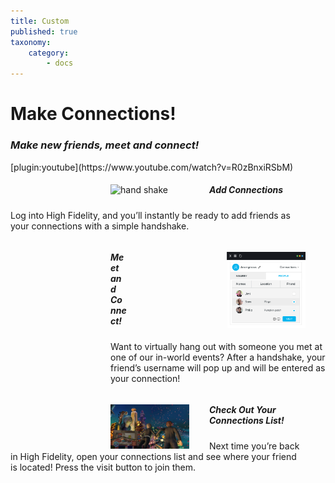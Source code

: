 ```yaml
---
title: Custom
published: true
taxonomy:
    category:
        - docs
---
```


<!--While modifying the content of this page, ensure to only replace the text and image and video URL information. Contact Nimisha to make changes to the design. -->





<div id="sec-pg-title">
  <h1>Make Connections!</h1>
  <h3><i>Make new friends, meet and connect!</i></h3>
</div>
<div id="video-container">
[plugin:youtube](https://www.youtube.com/watch?v=R0zBnxiRSbM)
</div>
<div id="sec-pg-body-1">
<img src="/sec-pg/hand-shake-big.gif" alt="hand shake" style="float: left; vertical-align:middle; margin-left: 10rem; margin-right: 2rem;" width=25% title="Handshake Swirl"><span style="vertical-align:middle;"><h5 class="#sec-pg-body-1">Add Connections</h5><p style="margin-right: 2rem;">Log into High Fidelity, and you’ll instantly be ready to add friends as your connections with a simple handshake.</p>
<p style="clear: both;">
</div>
<div id="sec-pg-body-2">
<img src="/sec-pg/connection-list.PNG" alt="connection-list" style="float: right; vertical-align:middle; margin-right: 2rem; margin-left: 10rem;" width=25% title="Connections"><span style="vertical-align:middle;"><h5 class="#sec-pg-body-2" style="margin-left: 10rem;">Meet and Connect!</h5><p style="margin-left: 10rem;">Want to virtually hang out with someone you met at one of our in-world events? After a handshake, your friend’s username will pop up and will be entered as your connection!</p>
<p style="clear: both;"></p>
</div>
<div id="sec-pg-body-3">
<img src="/sec-pg/couple-hand-in-hand.png" alt="hand-in-hand" style="float: left; vertical-align:middle; margin-left: 10rem; margin-right: 2rem;" width=25% title="Hand in hand"><span style="vertical-align:middle;"><h5 class="#sec-pg-body-3">Check Out Your Connections List!</h5><p style="margin-right: 2rem;">Next time you’re back in High Fidelity, open your connections list and see where your friend is located! Press the visit button to join them.</p>
</div>
